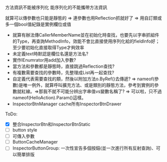 方法資訊不能被序列化
能序列化的不能攜帶方法資訊

就算可以傳參數也只能是靜態的
=> 連參數也用Reflection抓就好了
=> 用自訂類或多一個bool值紀錄是實例欄位或值

* 就算有辦法傳CallerMemberName並在初始化時查找，也要先以字串抓組件的Type，再查詢MethodInfo，效能不會比直接使用序列化給的fieldInfo好；至少要初始化直接取得Type才夠效率
* 未定義text時默認是欄位名還是方法名?
* 實作IEnumrator用add加入參數?
* 當方法和參數都是靜態時，直接跳過Reflection查找?
* 有複數需要查找的參數時，先整理成List再一起查找?
* 自定義代表需要查找的類，然後以附加方法o.ByRef()去傳遞? => nameof(參數)是唯一例外，就算呼叫擴充方法、或是類別的靜態方法，參考到實例的參數就紅線。=>那我不就不可能分辨出字串值vs變數名稱了? => 可以啦，只不過nameof(HelloAction).Param()這樣。
* InspectorBtnManager cache所有InspectorBtnDrawer

ToDo:

- [x] 整合InspectorBtn和InspectorBtnStatic
- [ ] button style
- [ ] 可傳入參數
- [ ] ButtonCacheManager
- [ ] InspectorButtonGroup: 一次性宣告多個按鈕(並一次進行所有反射查詢)、可以簡單排版